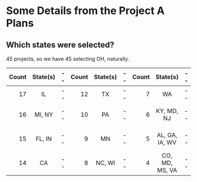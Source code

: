# Some Details from the Project A Plans

## Which states were selected?

45 projects, so we have 45 selecting OH, naturally.

Count | State(s) | -- | Count | State(s) | -- | Count | State(s) | -- | Count | State(s)
----: | :-----: | -- | ----: | :-----: | -- | ----: | :-----: | -- | ----: | :-----: 
17 | IL | -- | 12 | TX | -- | 7 | WA | -- | 3 | KS, TN
16 | MI, NY | -- | 10 | PA | -- | 6 | KY, MD, NJ | -- | 2 | AR, ID, OR, SC, WY
15 | FL, IN | -- | 9 | MN | -- | 5 | AL, GA, IA, WV | -- | 1 | ND, NE, NM, OK, UT
14 | CA | -- | 8 | NC, WI | -- | 4 | CO, MD, MS, VA | -- | 0 | MT, SD
